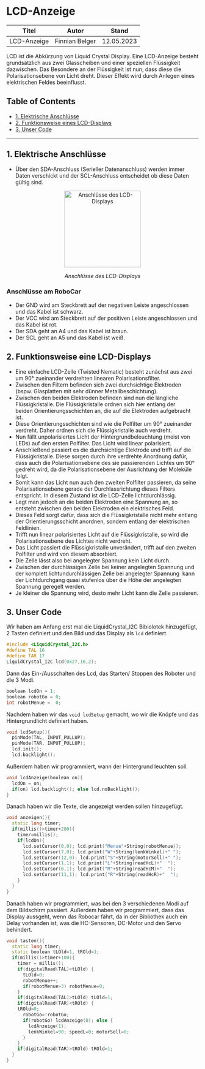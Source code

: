 # LCD-Anzeige

<div align = "center">
<table>
  <thead>
    <tr>
      <th align = "center">Titel</th>
      <th align = "center">Autor</th>
      <th align = "center">Stand</th>
    </tr>
  </thead>
  <tbody>
    <tr>
      <td align = "center">LCD-Anzeige</td>
      <td align = "center">Finnian Belger</td>
      <td align = "center">12.05.2023</td>
    </tr>
  </tbody>
</table>
</div>

LCD ist die Abkürzung von Liquid Crystal Display. 
Eine LCD-Anzeige besteht grundsätzlich aus zwei Glasscheiben und einer speziellen Flüssigkeit dazwischen. Das Besondere an der Flüssigkeit ist nun, dass diese die Polarisationsebene von Licht dreht. Dieser Effekt wird durch Anlegen eines elektrischen Feldes beeinflusst.

## Table of Contents

- [1. Elektrische Anschlüsse]()
- [2. Funktionsweise eines LCD-Displays]()
- [3. Unser Code]()

---

## 1. Elektrische Anschlüsse

- Über den SDA-Anschluss (Serieller Datenanschluss) werden immer Daten verschickt und der SCL-Anschluss entscheidet ob diese Daten gültig sind.

<div align = "center">
  <img src = "Elektrische Anschlüsse.png" alt = "Anschlüsse des LCD-Displays" width = "auto" height = "200">
<p><i>Anschlüsse des LCD-Displays</i></p>
</div>

### Anschlüsse am RoboCar

- Der GND wird am Steckbrett auf der negativen Leiste angeschlossen und das Kabel ist schwarz.
- Der VCC wird am Steckbrett auf der positiven Leiste angeschlossen und das Kabel ist rot.
- Der SDA geht an A4 und das Kabel ist braun.
- Der SCL geht an A5 und das Kabel ist weiß.

## 2. Funktionsweise eine LCD-Displays

- Eine einfache LCD-Zelle (Twisted Nematic) besteht zunächst aus zwei um 90° zueinander verdrehten linearen Polarisationsfilter.
- Zwischen den Filtern befinden sich zwei durchsichtige Elektroden (bspw. Glasplatten mit sehr dünner Metallbeschichtung).
- Zwischen den beiden Elektroden befinden sind nun die längliche Flüssigkristalle. Die Flüssigkristalle ordnen sich hier entlang der beiden Orientierungsschichten an, die auf die Elektroden aufgebracht ist.
- Diese Orientierungsschichten sind wie die Polfilter um 90° zueinander verdreht. Daher ordnen sich die Flüssigkristalle auch verdreht.
- Nun fällt unpolarisiertes Licht der Hintergrundbeleuchtung (meist von LEDs) auf den ersten Polfilter. Das Licht wird linear polarisiert. 
- Anschließend passiert es die durchsichtige Elektrode und trifft auf die Flüssigkristalle. Diese sorgen durch ihre verdrehte Anordnung dafür, dass auch die Polarisationsebene des sie passierenden Lichtes um 90° gedreht wird, da die Polarisationsebene der Ausrichtung der Moleküle folgt.
- Somit kann das Licht nun auch den zweiten Polfilter passieren, da seine Polarisationsebene gerade der Durchlassrichtung dieses Filters entspricht. In diesem Zustand ist die LCD-Zelle lichtdurchlässig.
- Legt man jedoch an die beiden Elektroden eine Spannung an, so entsteht zwischen den beiden Elektroden ein elektrisches Feld.
- Dieses Feld sorgt dafür, dass sich die Flüssigkristalle nicht mehr entlang der Orientierungsschicht anordnen, sondern entlang der elektrischen Feldlinien.
- Trifft nun linear polarisiertes Licht auf die Flüssigkristalle, so wird die Polarisationsebene des Lichtes nicht verdreht.
- Das Licht passiert die Flüssigkristalle unverändert, trifft auf den zweiten Polfilter und wird von diesem absorbiert.
- Die Zelle lässt also bei angelegter Spannung kein Licht durch.
- Zwischen der durchlässigen Zelle bei keiner angelegten Spannung und der komplett lichtundurchlässigen Zelle bei angelegter Spannung  kann der Lichtdurchgang quasi stufenlos über die Höhe der angelegten Spannung geregelt werden.
- Je kleiner die Spannung wird, desto mehr Licht kann die Zelle passieren.

## 3. Unser Code

Wir haben am Anfang erst mal die LiquidCrystal_I2C Bibiolotek hinzugefügt, 2 Tasten definiert und den Bild und das Display als `lcd` definiert.

```C++
#include <LiquidCrystal_I2C.h>
#define TAL 16  
#define TAR 17 
LiquidCrystal_I2C lcd(0x27,16,2);
```

Dann das Ein-/Ausschalten des Lcd, das Starten/ Stoppen des Roboter und die 3 Modi.

```C++
boolean lcdOn = 1;  
boolean robotGo = 0;                   
int robotMenue =  0;
```

Nachdem haben wir das `void lcdSetup` gemacht, wo wir die Knöpfe und das Hintergrundlicht definiert haben. 

```C++
void lcdSetup(){
  pinMode(TAL, INPUT_PULLUP);
  pinMode(TAR, INPUT_PULLUP);
  lcd.init();
  lcd.backlight();
```

Außerdem haben wir programmiert, wann der Hintergrund leuchten soll.

```C++
void lcdAnzeige(boolean on){           
  lcdOn = on;
  if(on) lcd.backlight(); else lcd.noBacklight();
}
```

Danach haben wir die Texte, die angezeigt werden sollen hinzugefügt.

```C++
void anzeigen(){
  static long timer;
  if(millis()>timer+200){
    timer=millis();
    if(lcdOn){
      lcd.setCursor(0,0); lcd.print("Menue"+String(robotMenue));
      lcd.setCursor(7,0); lcd.print("W"+String(lenkWinkel)+" ");
      lcd.setCursor(12,0); lcd.print("S"+String(motorSoll)+" ");
      lcd.setCursor(1,1); lcd.print("L"+String(readHcL)+"  ");
      lcd.setCursor(6,1); lcd.print("M"+String(readHcM)+"  ");
      lcd.setCursor(11,1); lcd.print("R"+String(readHcR)+"  ");
    }
  }  
}
```

Danach haben wir programmiert, was bei den 3 verschiedenen Modi auf dem Bildschirm passiert. Außerdem haben wir programmiert, dass das Display aussgeht, wenn das Robocar fährt, da in der Bibliothek auch ein Delay vorhanden ist, was die HC-Sensoren, DC-Motor und den Servo behindert.

```C++
void tasten(){
  static long timer;
  static boolean tLOld=1, tROld=1;
  if(millis()>timer+100){
    timer = millis();
    if(digitalRead(TAL)<tLOld) {        
      tLOld=0;
      robotMenue++;
      if(robotMenue>3) robotMenue=0; 
    }
    if(digitalRead(TAL)>tLOld) tLOld=1;     
    if(digitalRead(TAR)<tROld) {        
    tROld=0;
      robotGo=!robotGo;
      if(robotGo) lcdAnzeige(0); else {
        lcdAnzeige(1);
        lenkWinkel=90; speedL=0; motorSoll=0; 
      }
    }
    if(digitalRead(TAR)>tROld) tROld=1;   
  }
}  
```
